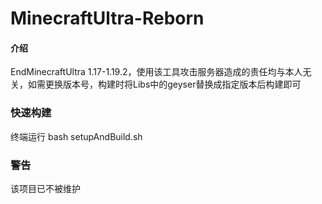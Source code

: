 # MinecraftUltra-Reborn

#### 介绍
EndMinecraftUltra 1.17-1.19.2，使用该工具攻击服务器造成的责任均与本人无关，如需更换版本号，构建时将Libs中的geyser替换成指定版本后构建即可

### 快速构建
终端运行 bash setupAndBuild.sh

### 警告
该项目已不被维护
